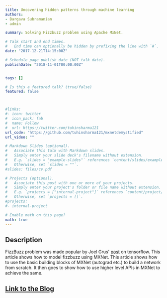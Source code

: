 ```yaml
---
title: Uncovering hidden patterns through machine learning
authors:
- Bargava Subramanian
- admin

summary: Solving Fizzbuzz problem using Apache MxNet.

# Talk start and end times.
#   End time can optionally be hidden by prefixing the line with `#`.
date: "2017-12-21T14:15:00Z"

# Schedule page publish date (NOT talk date).
publishDate: "2018-11-01T00:00:00Z"


tags: []

# Is this a featured talk? (true/false)
featured: false



#links:
#- icon: twitter
#  icon_pack: fab
#  name: Follow
#  url: https://twitter.com/tuhinsharma121
url_code: "https://github.com/tuhinsharma121/mxnetdemystified"
url_video: ""

# Markdown Slides (optional).
#   Associate this talk with Markdown slides.
#   Simply enter your slide deck's filename without extension.
#   E.g. `slides = "example-slides"` references `content/slides/example-slides.md`.
#   Otherwise, set `slides = ""`.
#slides: files/cv.pdf

# Projects (optional).
#   Associate this post with one or more of your projects.
#   Simply enter your project's folder or file name without extension.
#   E.g. `projects = ["internal-project"]` references `content/project/deep-learning/index.md`.
#   Otherwise, set `projects = []`.
#projects:
#- internal-project

# Enable math on this page?
math: true
---
```


<h2>Description</h2>

FizzBuzz problem was made popular by Joel Grus' [post](https://joelgrus.com/2016/05/23/fizz-buzz-in-tensorflow/) on tensorflow. This article shows how to model fizzbuzz using MXNet. This article shows how to use the basic building blocks of MXNet (autograd etc.) to build a network from scratch. It then goes to show how to use higher level APIs in MXNet to achieve the same. 


[<h2>Link to the Blog</h2>](https://www.oreilly.com/radar/uncovering-hidden-patterns-through-machine-learning/)
